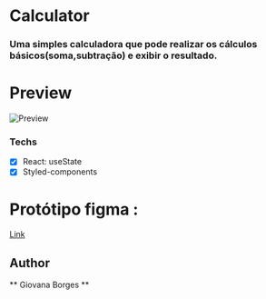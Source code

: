 # Calculator

### Uma simples calculadora que pode realizar os cálculos básicos(soma,subtração) e exibir o resultado.

# Preview

![Preview](https://j.gifs.com/79nNDy.gif)

### Techs

- [x] React: useState
- [x] Styled-components

# Protótipo figma :
[Link](https://www.figma.com/file/PEOCKTvxNE3qN0JDvPRD9W/Calculator?node-id=0%3A1)

## Author

** Giovana Borges **
